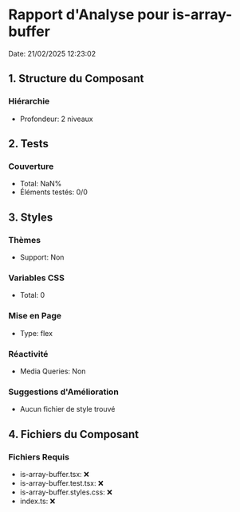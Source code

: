 # Rapport d'Analyse pour is-array-buffer

Date: 21/02/2025 12:23:02

## 1. Structure du Composant

### Hiérarchie

- Profondeur: 2 niveaux

## 2. Tests

### Couverture

- Total: NaN%
- Éléments testés: 0/0

## 3. Styles

### Thèmes

- Support: Non

### Variables CSS

- Total: 0

### Mise en Page

- Type: flex

### Réactivité

- Media Queries: Non

### Suggestions d'Amélioration

- Aucun fichier de style trouvé

## 4. Fichiers du Composant

### Fichiers Requis

- is-array-buffer.tsx: ❌
- is-array-buffer.test.tsx: ❌
- is-array-buffer.styles.css: ❌
- index.ts: ❌
